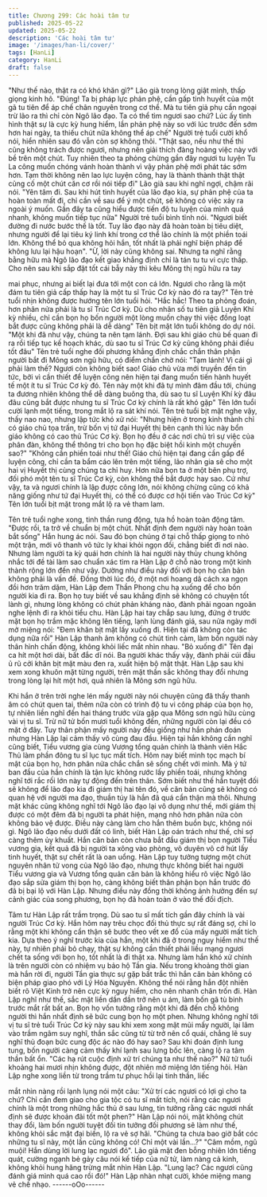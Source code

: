 ```yaml
---
title: Chương 299: Các hoài tâm tư
published: 2025-05-22
updated: 2025-05-22
description: 'Các hoài tâm tư'
image: '/images/han-li/cover/'
tags: [HanLi]
category: HanLi
draft: false
---
```


"Như thế nào, thật ra có khó khăn gì?" Lão già trong lòng giật
mình, thấp giọng kinh hô.
"Đúng! Ta bị pháp lực phản phệ, cần gấp tinh huyết của một gã tu
tiên để áp chế chân nguyên trong cơ thể. Mà tu tiên giả phụ cần
ngoại trừ lão ra thì chỉ còn Ngô lão đạo. Ta có thể tìm ngươi sao
chứ? Lúc ấy tình hình thật sự là cực kỳ hung hiểm, lần phản phệ
này so với lúc trước đến sớm hơn hai ngày, ta thiếu chút nữa
không thể áp chế" Người trẻ tuổi cười khổ nói, hiển nhiên sau đó
vẫn còn sợ không thôi.
"Thật sao, nếu như thế thì cũng không trách được ngươi, nhưng
nên giải thích đàng hoàng việc này với bề trên một chút. Tuy
nhiên theo ta phỏng chừng gần đây ngươi tu luyện Tu La công
muốn chóng vánh hoàn thành vì vậy phản phệ mới phát tác sớm
hơn. Tạm thời không nên lao lực luyện công, hay là thành thành
thật thật củng cố một chút căn cơ rồi nói tiếp đi" Lão già sau khi
nghĩ ngợi, chậm rãi nói.
"Yên tâm đi. Sau khi hút tinh huyết của lão đạo kia, sự phản phệ
của ta hoàn toàn mất đi, chỉ cần về sau để ý một chút, sẽ không
có việc xảy ra ngoài ý muốn. Gần đây ta cũng hiểu được tiến độ
tu luyện của mình quá nhanh, không muốn tiếp tục nữa" Người
trẻ tuổi bình tĩnh nói.
"Ngươi biết đường đi nước bước thế là tốt. Tuy lão đạo này đã
hoàn toàn bị tiêu diệt, nhưng người để lại tiêu ký linh khí trong cơ
thể lão chính là một phiền toái lớn. Không thể bỏ qua không hỏi
hắn, tốt nhất là phải nghĩ biện pháp để không lưu lại hậu hoạn".
"Ừ, lời này cũng không sai. Nhưng ta nghĩ rằng bằng hữu mà Ngô
lão đạo kết giao khẳng định chỉ là tán tu tu vi cực thấp. Cho nên
sau khi sắp đặt tốt cái bẫy này thì kêu Mông thị ngũ hữu ra tay

mai phục, nhưng ai biết lại đưa tới một con cá lớn. Ngươi cho
rằng là một đám tu tiên giả cấp thấp hay là một tu sĩ Trúc Cơ kỳ
nào đó ra tay?" Tên trẻ tuổi nhịn không được hướng tên lớn tuổi
hỏi.
"Hắc hắc! Theo ta phỏng đoán, hơn phân nửa phải là tu sĩ Trúc
Cơ kỳ. Dù cho nhân số tu tiên giả Luyện Khí kỳ nhiều, chỉ cần bọn
họ bốn người một lòng muốn chạy thì việc đồng loạt bắt được
cũng không phải là dễ dàng" Tên bịt mặt lớn tuổi không do dự nói.
"Một khi đã như vậy, chúng ta nên tạm lánh. Đợi sau khi giáo chủ
bế quan đi ra rồi tiếp tục kế hoạch khác, dù sao tu sĩ Trúc Cơ kỳ
cũng không phải điều tốt đâu" Tên trẻ tuổi nghe đối phương
khẳng định chắc chắn thân phận người bắt đi Mông sơn ngũ hữu,
có điểm chần chờ nói:
"Tạm lánh! Vì cái gì phải làm thế? Ngươi còn không biết sao! Giáo
chủ vừa mới truyền đến tin tức, bởi vì cần thiết để luyện công nên
hiện tại đang muốn tiến hành huyết tế một ít tu sĩ Trúc Cơ kỳ đó.
Tên này một khi đã tự mình đâm đầu tới, chúng ta đương nhiên
không thể dễ dàng buông tha, dù sao tu sĩ Luyện Khí kỳ đâu đâu
cũng bắt được nhưng tu sĩ Trúc Cơ kỳ chính là rất khó gặp" Tên
lớn tuổi cười lạnh một tiếng, trong mắt lộ ra sát khí nói.
Tên trẻ tuổi bịt mặt nghe vậy, thấy nao nao, nhưng lập tức khó xử
nói:
"Nhưng hiện ở trong kinh thành chỉ có giáo chủ tọa trấn, trừ bốn vị
tứ đại Huyết thị bên cạnh thì lúc này bổn giáo không có cao thủ
Trúc Cơ kỳ. Bọn họ đều ở các nơi chủ trì sự việc của phân đàn,
không thể thông tri cho bọn họ đặc biệt hồi kinh một chuyến sao?"
"Không cần phiền toái như thế! Giáo chủ hiện tại đang cần gấp để
luyện công, chỉ cần ta bẩm cáo lên trên một tiếng, lão nhân gia sẽ
cho một hai vị Huyết thị cùng chúng ta chỉ huy. Hơn nữa bọn ta ở
một bên phụ trợ, đối phó một tên tu sĩ Trúc Cơ kỳ, còn không thể
bắt được hay sao. Cứ như vậy, ta và ngươi chính là lập được
công lớn, nói không chừng cũng có khả năng giống như tứ đại
Huyết thị, có thể có được cơ hội tiến vào Trúc Cơ kỳ" Tên lớn tuổi
bịt mặt trong mắt lộ ra vẻ tham lam.

Tên trẻ tuổi nghe xong, tinh thần rung động, tựa hồ hoàn toàn
động tâm.
"Được rồi, ta trở về chuẩn bị một chút. Nhất định đem người này
hoàn toàn bắt sống" Hắn hung ác nói.
Sau đó bọn chúng ở tại chỗ thấp giọng to nhỏ một trận, mới vô
thanh vô tức ly khai khỏi ngọn đồi, chẳng biết đi nơi nào.
Nhưng làm người ta kỳ quái hơn chính là hai người này thủy
chung không nhắc tới đề tài làm sao chuẩn xác tìm ra Hàn Lập ở
chỗ nào trong một kinh thành rộng lớn đến như vậy. Dường như
điều này đối với bọn họ căn bản không phải là vấn đề.
Đồng thời lúc đó, ở một nơi hoang dã cách xa ngọn đồi hơn trăm
dặm, Hàn Lập đem Thần Phong chu hạ xuống để cho bốn người
kia đi ra.
Bọn họ tuy biết về sau khẳng định sẽ không có chuyện tốt lành gì,
nhưng lòng không có chút phản kháng nào, đành phải ngoan
ngoãn nghe lệnh đi ra khỏi tiểu chu.
Hàn Lập hai tay chắp sau lưng, đứng ở trước mặt bọn họ trầm
mặc không lên tiếng, lạnh lùng đánh giá, sau nửa ngày mới mở
miệng nói:
"Đem khăn bịt mặt lấy xuống đi. Hiện tại đã không còn tác dụng
nữa rồi" Hàn Lập thanh âm không có chút tình cảm, làm bốn
người này thân hình chấn động, không khỏi liếc mắt nhìn nhau.
"Bỏ xuống đi" Tên đại ca hít một hơi dài, bất đắc dĩ nói.
Ba người khác thấy vậy, đành phải cúi đầu ủ rũ cởi khăn bịt mặt
màu đen ra, xuất hiện bộ mặt thật.
Hàn Lập sau khi xem xong khuôn mặt từng người, trên mặt thần
sắc không thay đổi nhưng trong lòng lại hít một hơi, quả nhiên là
Mông sơn ngũ hữu.

Khi hắn ở trên trời nghe lén mấy người này nói chuyện cũng đã
thấy thanh âm có chút quen tai, thêm nữa còn có trình độ tu vi
công pháp của bọn họ, tự nhiên liền nghĩ đến hai tháng trước vừa
gặp qua Mông sơn ngũ hữu cùng vài vị tu sĩ. Trừ nữ tử bốn mươi
tuổi không đến, những người còn lại đều có mặt ở đây.
Tuy thân phận mấy người này đều giống như hắn phán đoán
nhưng Hàn Lập lại cảm thấy vô cùng đau đầu.
Hiện tại hắn không cần nghĩ cũng biết, Tiểu vương gia cùng
Vương tổng quản chính là thành viên Hắc Thủ làm phần đông tu
sĩ lục tục mất tích. Hôm nay biết mình tọc mạch bí mật của bọn
họ, hơn phân nửa chắc chắn sẽ sống chết với mình.
Mà ý tứ ban đầu của hắn chính là tận lực không rước lấy phiền
toái, nhưng không nghĩ tới rắc rối lớn này tự động đến trên thân.
Sớm biết như thế hắn tuyệt đối sẽ không để lão đạo kia đi giám
thị hai tên đó, về căn bản cũng sẽ không có quan hệ với người
ma đạo, thuần túy là hắn đã quá cẩn thận mà thôi.
Nhưng mặt khác cũng không nghĩ tới Ngô lão đạo lại vô dụng như
thế, mới giám thị được có một đêm đã bị người ta phát hiện,
mạng nhỏ hơn phân nửa còn không bảo vệ được.
Điều này càng làm cho hắn thêm buồn bực, không nói gì.
Ngô lão đạo nếu dưới đất có linh, biết Hàn Lập oán trách như thế,
chỉ sợ càng thêm ủy khuất. Hắn căn bản còn chưa bắt đầu giám
thị bọn người Tiểu vương gia, kết quả đã bị người ta xông vào
phòng, vô duyên vô cớ hút lấy tinh huyết, thật sự chết rất là oan
uổng.
Hàn Lập tuy tưởng tượng một chút nguyên nhân tử vong của Ngô
lão đạo, nhưng thực không biết hai người Tiểu vương gia và
Vương tổng quản căn bản là không hiểu rõ việc Ngô lão đạo sắp
sửa giám thị bọn họ, càng không biết thân phận bọn hắn trước đó
đã bị bại lộ với Hàn Lập.
Nhưng điều này đồng thời không ảnh hưởng đến sự cảnh giác
của song phương, bọn họ đã hoàn toàn ở vào thế đối địch.

Tâm tư Hàn Lập rất trầm trọng.
Dù sao tu sĩ mất tích gần đây chính là vài người Trúc Cơ kỳ. Hắn
hôm nay trêu chọc đối thủ thực sự rất đáng sợ, chỉ lo rằng một khi
không cẩn thận sẽ bước theo vết xe đổ của mấy người mất tích
kia.
Dựa theo ý nghĩ trước kia của hắn, một khi đã ở trong nguy hiểm
như thế này, tự nhiên phải bỏ chạy, thật sự không cần thiết phải
liều mạng ngươi chết ta sống với bọn họ, tốt nhất là đi thật xa.
Nhưng làm hắn khó xử chính là trên người còn có nhiệm vụ bảo
hộ Tần gia.
Nếu trong khoảng thời gian mà hắn rời đi, người Tần gia thực sự
gặp bất trắc thì hắn căn bản không có biện pháp giao phó với Lý
Hóa Nguyên.
Không thể nói rằng hắn đột nhiên biết rõ Việt Kinh trở nên cực kỳ
nguy hiểm, cho nên nhanh chân trốn đi.
Hàn Lập nghĩ như thế, sắc mặt liền dần dần trở nên u ám, làm
bốn gã tù binh trước mắt rất bất an.
Bọn họ vốn tưởng rằng một khi đã đến chỗ không người thì hắn
nhất định sẽ bức cung bọn họ một phen. Nhưng không nghĩ tới vị
tu sĩ trẻ tuổi Trúc Cơ kỳ này sau khi xem xong mặt mũi mấy
người, lại lâm vào trầm ngâm suy nghĩ, thần sắc cũng từ từ trở
nên cổ quái, chẳng lẽ suy nghĩ thủ đoạn bức cung độc ác nào đó
hay sao?
Sau khi đoán định lung tung, bốn người càng cảm thấy khí lạnh
sau lưng bốc lên, càng lộ ra tâm thần bất ổn.
"Các hạ rút cuộc định xử trí chúng ta như thế nào?" Nữ tử tuổi
khoảng hai mươi nhịn không được, đột nhiên mở miệng lớn tiếng
hỏi.
Hàn Lập nghe xong liền từ trong trầm tư phục hồi lại tinh thần, liếc

mắt nhìn nàng rồi lạnh lụng nói một câu:
"Xử trí các ngươi có lợi gì cho ta chứ? Chỉ cần đem giao cho gia
tộc có tu sĩ mất tích, nói rằng các ngươi chính là một trong những
hắc thủ ở sau lưng, tin tưởng rằng các ngươi nhất định sẽ được
khoản đãi tốt một phen?"
Hàn Lập nói nói, mặt không chút thay đổi, làm bốn người tuyệt đối
tin tưởng đối phương sẽ làm như thế, không khỏi sắc mặt đại
biến, lộ ra vẻ sợ hãi.
"Chúng ta chưa bao giờ bắt cóc những tu sĩ này, một lần cũng
không có! Chỉ một vài lần…?"
"Câm mồm, ngũ muội! Hắn dùng lời lung lạc ngươi đó".
Lão giả mặt đen bỗng nhiên lớn tiếng quát, cường ngạnh bẻ gảy
câu nói kế tiếp của nữ tử, làm nàng cả kinh, không khỏi hung
hăng trừng mắt nhìn Hàn Lập.
"Lung lạc? Các ngươi cũng đánh giá mình quá cao rồi đó!" Hàn
Lập nhàn nhạt cười, khóe miệng mang vẻ chế nhạo.
------oOo------
